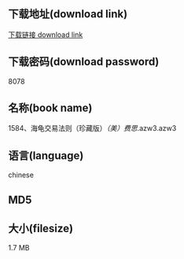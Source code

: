 ## 下载地址(download link)
[下载链接 download link](https://voluble-croquembouche-d321dc.netlify.app/?s=1584%E3%80%81%E6%B5%B7%E9%BE%9F%E4%BA%A4%E6%98%93%E6%B3%95%E5%88%99%EF%BC%88%E7%8F%8D%E8%97%8F%E7%89%88%EF%BC%89_%EF%BC%88%E7%BE%8E%EF%BC%89%E8%B4%B9%E6%80%9D_.azw3)

## 下载密码(download password)
8078

## 名称(book name)
1584、海龟交易法则（珍藏版）_（美）费思_.azw3.azw3

## 语言(language)
chinese

## MD5


## 大小(filesize)
1.7 MB
